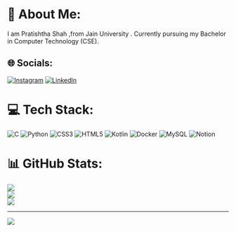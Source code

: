 # 💫 About Me:
I am Pratishtha Shah ,from Jain University . Currently pursuing my Bachelor in Computer Technology (CSE).<br>


## 🌐 Socials:
[![Instagram](https://img.shields.io/badge/Instagram-%23E4405F.svg?logo=Instagram&logoColor=white)](https://instagram.com/_pra.tishtha_) [![LinkedIn](https://img.shields.io/badge/LinkedIn-%230077B5.svg?logo=linkedin&logoColor=white)](https://linkedin.com/in/Pratishtha-Shah) 

# 💻 Tech Stack:
![C](https://img.shields.io/badge/c-%2300599C.svg?style=for-the-badge&logo=c&logoColor=white) ![Python](https://img.shields.io/badge/python-3670A0?style=for-the-badge&logo=python&logoColor=ffdd54) ![CSS3](https://img.shields.io/badge/css3-%231572B6.svg?style=for-the-badge&logo=css3&logoColor=white) ![HTML5](https://img.shields.io/badge/html5-%23E34F26.svg?style=for-the-badge&logo=html5&logoColor=white) ![Kotlin](https://img.shields.io/badge/kotlin-%230095D5.svg?style=for-the-badge&logo=kotlin&logoColor=white) ![Docker](https://img.shields.io/badge/docker-%230db7ed.svg?style=for-the-badge&logo=docker&logoColor=white) ![MySQL](https://img.shields.io/badge/mysql-%2300f.svg?style=for-the-badge&logo=mysql&logoColor=white) ![Notion](https://img.shields.io/badge/Notion-%23000000.svg?style=for-the-badge&logo=notion&logoColor=white)
# 📊 GitHub Stats:
![](https://github-readme-stats.vercel.app/api?username=Pratishtha00Shah&theme=blueberry&hide_border=false&include_all_commits=false&count_private=false)<br/>
![](https://github-readme-streak-stats.herokuapp.com/?user=Pratishtha00Shah&theme=blueberry&hide_border=false)<br/>
![](https://github-readme-stats.vercel.app/api/top-langs/?username=Pratishtha00Shah&theme=blueberry&hide_border=false&include_all_commits=false&count_private=false&layout=compact)

---
[![](https://visitcount.itsvg.in/api?id=Pratishtha00Shah&icon=0&color=0)](https://visitcount.itsvg.in)
